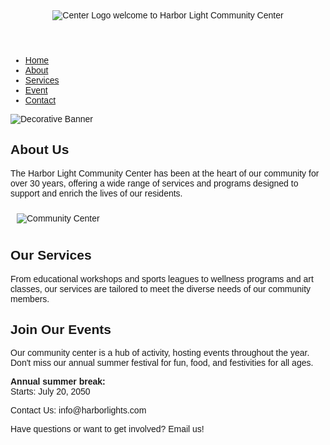 <!DOCTYPE html> 
<html> 
<head> 
<title>Harbor Light Community Center</title>
</head> 
<body> 
<font face="Arial, sans-serif"> 
  <header>
  <center><img src="https://edube.org/uploads/media/default/0001/04/logo.jpg" alt="Center 
Logo"> 
  welcome to Harbor Light Community Center
  </center> 
  </header>
  <nav>
    <ul>
<li><a href="#">Home</a></li>
<li><a href="#">About</a></li>
<li><a href="#">Services</a></li>
<li><a href="#">Event</a></li>
<li><a href="#">Contact</a></li>
    </ul>
</nav> 
<div class="banner"> 
<img src="https://edube.org/uploads/media/default/0001/04/decorative-banner.jpg" 
alt="Decorative Banner"> 
</div> 
 <main>
        <section>
            <h2>About Us</h2>
            <p>The Harbor Light Community Center has been at the heart of our community for over 30 years, offering a wide range of services and programs designed to support and enrich the lives of our residents.</p>
            <img src="https://edube.org/uploads/media/default/0001/04/community-center.jpg" alt="Community Center" style="margin: 10px;">
        </section>
        <section>
            <h2>Our Services</h2>
            <p>From educational workshops and sports leagues to wellness programs and art classes, our services are tailored to meet the diverse needs of our community members.</p>
        </section>
        <section>
            <h2>Join Our Events</h2>
            <p>Our community center is a hub of activity, hosting events throughout the year. Don't miss our annual summer festival for fun, food, and festivities for all ages.</p>
            <p><strong>Annual summer break:</strong><br><time>Starts: July 20, 2050</time></p>
        </section>
    </main>
    <footer>
        <p>Contact Us: info@harborlights.com</p>
        <p>Have questions or want to get involved? Email us!</p>
      <p></p>
    </footer>
  
</font> 
</body> 
</html>
